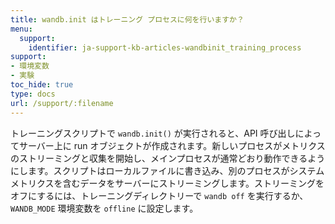 ```yaml
---
title: wandb.init はトレーニング プロセスに何を行いますか？
menu:
  support:
    identifier: ja-support-kb-articles-wandbinit_training_process
support:
- 環境変数
- 実験
toc_hide: true
type: docs
url: /support/:filename
---
```


トレーニングスクリプトで `wandb.init()` が実行されると、API 呼び出しによってサーバー上に run オブジェクトが作成されます。新しいプロセスがメトリクスのストリーミングと収集を開始し、メインプロセスが通常どおり動作できるようにします。スクリプトはローカルファイルに書き込み、別のプロセスがシステムメトリクスを含むデータをサーバーにストリーミングします。ストリーミングをオフにするには、トレーニングディレクトリーで `wandb off` を実行するか、`WANDB_MODE` 環境変数を `offline` に設定します。